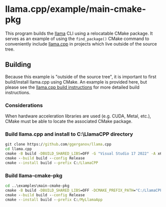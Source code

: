 # llama.cpp/example/main-cmake-pkg

This program builds the [llama](../main) CLI using a relocatable CMake package. It serves as an example of using the `find_package()` CMake command to conveniently include [llama.cpp](https://github.com/ggerganov/llama.cpp) in projects which live outside of the source tree.

## Building

Because this example is "outside of the source tree", it is important to first build/install llama.cpp using CMake. An example is provided here, but please see the [llama.cpp build instructions](../..) for more detailed build instructions.

### Considerations

When hardware acceleration libraries are used (e.g. CUDA, Metal, etc.), CMake must be able to locate the associated CMake package.

### Build llama.cpp and install to C:\LlamaCPP directory

```cmd
git clone https://github.com/ggerganov/llama.cpp
cd llama.cpp
cmake -B build -DBUILD_SHARED_LIBS=OFF -G "Visual Studio 17 2022" -A x64
cmake --build build --config Release
cmake --install build --prefix C:/LlamaCPP
```

### Build llama-cmake-pkg


```cmd
cd ..\examples\main-cmake-pkg
cmake -B build -DBUILD_SHARED_LIBS=OFF -DCMAKE_PREFIX_PATH="C:/LlamaCPP/lib/cmake/Llama" -G "Visual Studio 17 2022" -A x64
cmake --build build --config Release
cmake --install build --prefix C:/MyLlamaApp
```
